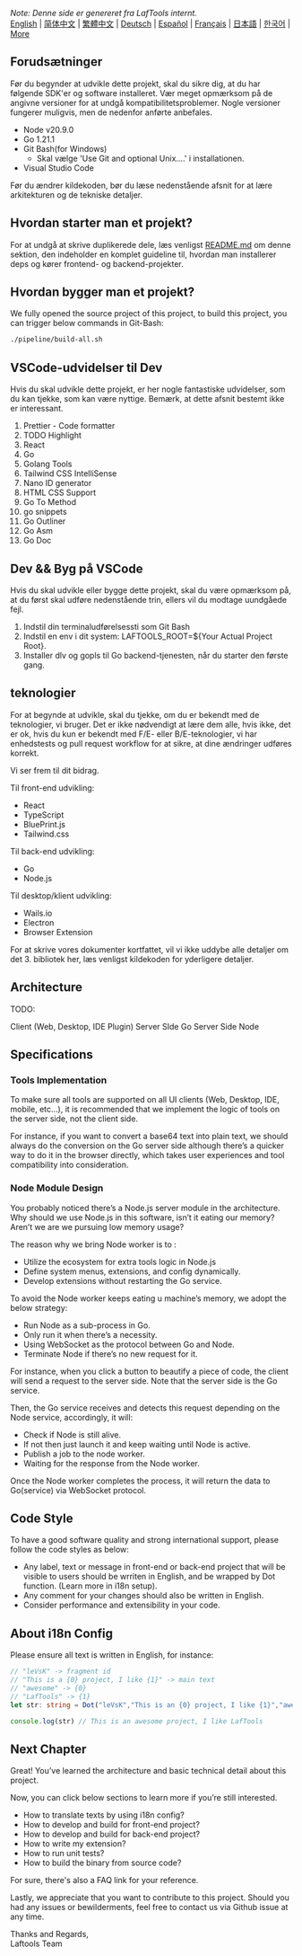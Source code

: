 <i>Note: Denne side er genereret fra LafTools internt.</i> <br/> [English](/docs/en_US/CONTRIBUTION.md)  |  [简体中文](/docs/zh_CN/CONTRIBUTION.md)  |  [繁體中文](/docs/zh_HK/CONTRIBUTION.md)  |  [Deutsch](/docs/de/CONTRIBUTION.md)  |  [Español](/docs/es/CONTRIBUTION.md)  |  [Français](/docs/fr/CONTRIBUTION.md)  |  [日本語](/docs/ja/CONTRIBUTION.md)  |  [한국어](/docs/ko/CONTRIBUTION.md) | [More](/docs/) <br/>

## Forudsætninger

Før du begynder at udvikle dette projekt, skal du sikre dig, at du har følgende SDK'er og software installeret. Vær meget opmærksom på de angivne versioner for at undgå kompatibilitetsproblemer. Nogle versioner fungerer muligvis, men de nedenfor anførte anbefales.

- Node v20.9.0
- Go 1.21.1
- Git Bash(for Windows)
  - Skal vælge 'Use Git and optional Unix....' i installationen.
- Visual Studio Code

Før du ændrer kildekoden, bør du læse nedenstående afsnit for at lære arkitekturen og de tekniske detaljer.

## Hvordan starter man et projekt?

For at undgå at skrive duplikerede dele, læs venligst [README.md](../README.md) om denne sektion, den indeholder en komplet guideline til, hvordan man installerer deps og kører frontend- og backend-projekter.

## Hvordan bygger man et projekt?

We fully opened the source project of this project, to build this project, you can trigger below commands in Git-Bash:

```bash
./pipeline/build-all.sh
```

## VSCode-udvidelser til Dev

Hvis du skal udvikle dette projekt, er her nogle fantastiske udvidelser, som du kan tjekke, som kan være nyttige. Bemærk, at dette afsnit bestemt ikke er interessant.

1. Prettier - Code formatter
2. TODO Highlight
3. React
4. Go
5. Golang Tools
6. Tailwind CSS IntelliSense
7. Nano ID generator
8. HTML CSS Support
9. Go To Method
10. go snippets
11. Go Outliner
12. Go Asm
13. Go Doc

## Dev && Byg på VSCode

Hvis du skal udvikle eller bygge dette projekt, skal du være opmærksom på, at du først skal udføre nedenstående trin, ellers vil du modtage uundgåede fejl.

1. Indstil din terminaludførelsessti som Git Bash
2. Indstil en env i dit system: LAFTOOLS_ROOT=${Your Actual Project Root}.
3. Installer dlv og gopls til Go backend-tjenesten, når du starter den første gang.

## teknologier

For at begynde at udvikle, skal du tjekke, om du er bekendt med de teknologier, vi bruger. Det er ikke nødvendigt at lære dem alle, hvis ikke, det er ok, hvis du kun er bekendt med F/E- eller B/E-teknologier, vi har enhedstests og pull request workflow for at sikre, at dine ændringer udføres korrekt.

Vi ser frem til dit bidrag.

Til front-end udvikling:

- React
- TypeScript
- BluePrint.js
- Tailwind.css

Til back-end udvikling:

- Go
- Node.js

Til desktop/klient udvikling:

- Wails.io
- Electron
- Browser Extension

For at skrive vores dokumenter kortfattet, vil vi ikke uddybe alle detaljer om det 3. bibliotek her, læs venligst kildekoden for yderligere detaljer.

## Architecture

TODO:

Client (Web, Desktop, IDE Plugin)
<interact with>
Server SIde Go
<interact with>
Server Side Node

## Specifications

### Tools Implementation

To make sure all tools are supported on all UI clients (Web, Desktop, IDE, mobile, etc…), it is recommended that we implement the logic of tools on the server side, not the client side.

For instance, if you want to convert a base64 text into plain text, we should always do the conversion on the Go server side although there’s a quicker way to do it in the browser directly, which takes user experiences and tool compatibility into consideration.

### Node Module Design

You probably noticed there’s a Node.js server module in the architecture. Why should we use Node.js in this software, isn’t it eating our memory? Aren’t we are we pursuing low memory usage?

The reason why we bring Node worker is to :

- Utilize the ecosystem for extra tools logic in Node.js
- Define system menus, extensions, and config dynamically.
- Develop extensions without restarting the Go service.

To avoid the Node worker keeps eating u machine’s memory, we adopt the below strategy:

- Run Node as a sub-process in Go.
- Only run it when there’s a necessity.
- Using WebSocket as the protocol between Go and Node.
- Terminate Node if there’s no new request for it.

For instance, when you click a button to beautify a piece of code, the client will send a request to the server side. Note that the server side is the Go service.

Then, the Go service receives and detects this request depending on the Node service, accordingly, it will:

- Check if Node is still alive.
- If not then just launch it and keep waiting until Node is active.
- Publish a job to the node worker.
- Waiting for the response from the Node worker.

Once the Node worker completes the process, it will return the data to Go(service) via WebSocket protocol.

## Code Style

To have a good software quality and strong international support, please follow the code styles as below:

- Any label, text or message in front-end or back-end project that will be visible to users should be wrriten in English, and be wrapped by Dot function. (Learn more in i18n setup).
- Any comment for your changes should also be written in English.
- Consider performance and extensibility in your code.

## About i18n Config

Please ensure all text is written in English, for instance:

```Typescript
// "leVsK" -> fragment id
// "This is a {0} project, I like {1}" -> main text
// "awesome" -> {0}
// "LafTools" -> {1}
let str: string = Dot("leVsK","This is an {0} project, I like {1}","awesome","LafTools")

console.log(str) // This is an awesome project, I like LafTools
```

## Next Chapter

Great! You’ve learned the architecture and basic technical detail about this project.

Now, you can click below sections to learn more if you’re still interested.

- How to translate texts by using i18n config?
- How to develop and build for front-end project?
- How to develop and build for back-end project?
- How to write my extension?
- How to run unit tests?
- How to build the binary from source code?

For sure, there's also a FAQ link for your reference.

Lastly, we appreciate that you want to contribute to this project. Should you had any issues or bewilderments, feel free to contact us via Github issue at any time.

Thanks and Regards,  
Laftools Team

